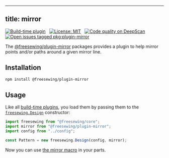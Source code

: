 ***

## title: mirror

[![Build-time plugin](https://img.shields.io/badge/Type-build--time-purple.svg)](/plugins)
 
[![License: MIT](https://img.shields.io/npm/l/@freesewing/plugin-mirror.svg?label=License)](https://www.npmjs.com/package/@freesewing/plugin-mirror)
 
[![Code quality on DeepScan](https://deepscan.io/api/teams/2114/projects/2993/branches/23256/badge/grade.svg)](https://deepscan.io/dashboard#view=project\&tid=2114\&pid=2993\&bid=23256)
 
[![Open issues tagged pkg:plugin-mirror](https://img.shields.io/github/issues/freesewing/freesewing/pkg:plugin-mirror.svg?label=Issues)](https://github.com/freesewing/freesewing/issues?q=is%3Aissue+is%3Aopen+label%3Apkg%3Aplugin-mirror)

The [@freesewing/plugin-mirror](/reference/packages/plugin-mirror) packages provides a plugin to help mirror points and/or paths around a given mirror line.

## Installation

```bash
npm install @freesewing/plugin-mirror
```

## Usage

Like all [build-time plugins](/guides/plugins/#build-time-plugins), you load them
by passing them to the [`freesewing.Design`](/reference/api#design) constructor:

```js
import freesewing from "@freesewing/core";
import mirror from "@freesewing/plugin-mirror";
import config from "../config";

const Pattern = new freesewing.Design(config, mirror);
```

Now you can use [the mirror macro](/reference/macros/mirror) in your parts.
